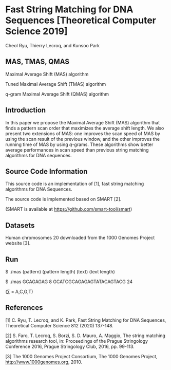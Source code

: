 # Fast String Matching for DNA Sequences  [Theoretical Computer Science 2019]
Cheol Ryu, Thierry Lecroq, and Kunsoo Park

## MAS, TMAS, QMAS
Maximal Average Shift (MAS) algorithm

Tuned Maximal Average Shift (TMAS) algorithm

q-gram Maximal Average Shift (QMAS) algorithm

## Introduction
In this paper we propose the Maximal Average Shift (MAS) algorithm that finds a pattern scan order that maximizes the average shift length. We also present two extensions of MAS: one improves the scan speed of MAS by using the scan result of the previous window, and the other improves the running time of MAS by using $q$-grams. These algorithms show better average performances in scan speed than previous string matching algorithms for DNA sequences.

## Source Code Information
This source code is an implementation of \[1\], fast string matching algorithms for DNA Sequences.

The source code is implemented based on SMART \[2\]. 

(SMART is available at https://github.com/smart-tool/smart)

## Datasets
Human chromosomes 20 downloaded from the 1000 Genomes Project website \[3\].

## Run

$ ./mas (pattern) (pattern length) (text) (text length)

$ ./mas GCAGAGAG 8 GCATCGCAGAGAGTATACAGTACG 24

(∑ = A,C,G,T)

## References
[1] C. Ryu, T. Lecroq, and K. Park, Fast String Matching for DNA Sequences, Theoretical Computer Science 812 (2020) 137-148.

[2] S. Faro, T. Lecroq, S. Borzi, S. D. Mauro, A. Maggio, The string matching algorithms research tool, in: Proceedings of the Prague Stringology Conference 2016, Prague Stringology Club, 2016, pp. 99-113.

[3] The 1000 Genomes Project Consortium, The 1000 Genomes Project, http://www.1000genomes.org, 2010.


